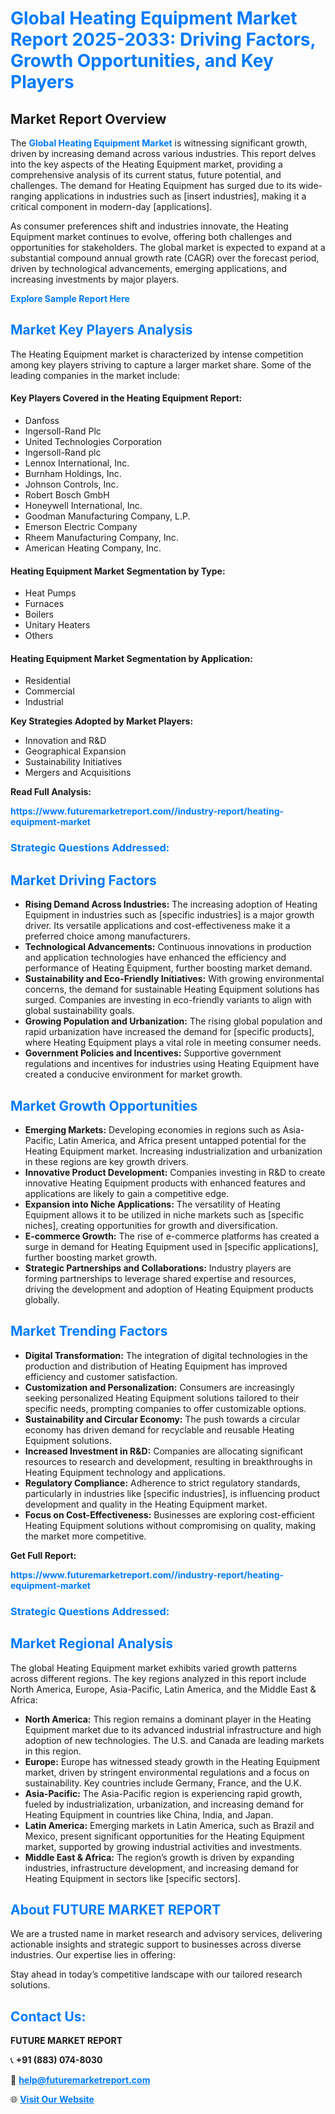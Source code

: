 <h1 style="color: #007BFF;">Global Heating Equipment Market Report 2025-2033: Driving Factors, Growth Opportunities, and Key Players</h1>

<section id="overview">
<h2>Market Report Overview</h2>
<p>The <a href="https://www.futuremarketreport.com//industry-report/heating-equipment-market" style="color: #007BFF; text-decoration: none;"><strong>Global Heating Equipment Market</strong></a> is witnessing significant growth, driven by increasing demand across various industries. This report delves into the key aspects of the Heating Equipment market, providing a comprehensive analysis of its current status, future potential, and challenges. The demand for Heating Equipment has surged due to its wide-ranging applications in industries such as [insert industries], making it a critical component in modern-day [applications].</p>
<p>As consumer preferences shift and industries innovate, the Heating Equipment market continues to evolve, offering both challenges and opportunities for stakeholders. The global market is expected to expand at a substantial compound annual growth rate (CAGR) over the forecast period, driven by technological advancements, emerging applications, and increasing investments by major players.</p>
</section>

<section id="overview">
<p><a href="https://www.futuremarketreport.com//request-sample/reportId=91127" style="color: #007BFF; text-decoration: none;"><strong>Explore Sample Report Here</strong></a></p>
</section>

<section id="key-players">
<h2 style="color: #007BFF;">Market Key Players Analysis</h2>
<p>The Heating Equipment market is characterized by intense competition among key players striving to capture a larger market share. Some of the leading companies in the market include:</p>
<h4>Key Players Covered in the Heating Equipment Report:</h4>
<ul><li>Danfoss</li><li>Ingersoll-Rand Plc</li><li>United Technologies Corporation</li><li>Ingersoll-Rand plc</li><li>Lennox International, Inc.</li><li>Burnham Holdings, Inc.</li><li>Johnson Controls, Inc.</li><li>Robert Bosch GmbH</li><li>Honeywell International, Inc.</li><li>Goodman Manufacturing Company, L.P.</li><li>Emerson Electric Company</li><li>Rheem Manufacturing Company, Inc.</li><li>American Heating Company, Inc.</li></ul>
<h4>Heating Equipment Market Segmentation by Type:</h4>
<ul><li>Heat Pumps</li><li>Furnaces</li><li>Boilers</li><li>Unitary Heaters</li><li>Others</li></ul>

<h4>Heating Equipment Market Segmentation by Application:</h4>
<ul><li>Residential</li><li>Commercial</li><li>Industrial</li></ul>
<p><strong>Key Strategies Adopted by Market Players:</strong></p>
<ul>
<li>Innovation and R&D</li>
<li>Geographical Expansion</li>
<li>Sustainability Initiatives</li>
<li>Mergers and Acquisitions</li>
</ul>
</section>

<section>
<p><strong>Read Full Analysis: </strong></p><a href="https://www.futuremarketreport.com//industry-report/heating-equipment-market" style="color: #007BFF; text-decoration: none;"><strong>https://www.futuremarketreport.com//industry-report/heating-equipment-market</strong></a>
<h3 style="color: #007BFF;">Strategic Questions Addressed:</h3>
</section>

<section id="driving-factors">
<h2 style="color: #007BFF;">Market Driving Factors</h2>
<ul>
<li><strong>Rising Demand Across Industries:</strong> The increasing adoption of Heating Equipment in industries such as [specific industries] is a major growth driver. Its versatile applications and cost-effectiveness make it a preferred choice among manufacturers.</li>
<li><strong>Technological Advancements:</strong> Continuous innovations in production and application technologies have enhanced the efficiency and performance of Heating Equipment, further boosting market demand.</li>
<li><strong>Sustainability and Eco-Friendly Initiatives:</strong> With growing environmental concerns, the demand for sustainable Heating Equipment solutions has surged. Companies are investing in eco-friendly variants to align with global sustainability goals.</li>
<li><strong>Growing Population and Urbanization:</strong> The rising global population and rapid urbanization have increased the demand for [specific products], where Heating Equipment plays a vital role in meeting consumer needs.</li>
<li><strong>Government Policies and Incentives:</strong> Supportive government regulations and incentives for industries using Heating Equipment have created a conducive environment for market growth.</li>
</ul>
</section>

<section id="growth-opportunities">
<h2 style="color: #007BFF;">Market Growth Opportunities</h2>
<ul>
<li><strong>Emerging Markets:</strong> Developing economies in regions such as Asia-Pacific, Latin America, and Africa present untapped potential for the Heating Equipment market. Increasing industrialization and urbanization in these regions are key growth drivers.</li>
<li><strong>Innovative Product Development:</strong> Companies investing in R&D to create innovative Heating Equipment products with enhanced features and applications are likely to gain a competitive edge.</li>
<li><strong>Expansion into Niche Applications:</strong> The versatility of Heating Equipment allows it to be utilized in niche markets such as [specific niches], creating opportunities for growth and diversification.</li>
<li><strong>E-commerce Growth:</strong> The rise of e-commerce platforms has created a surge in demand for Heating Equipment used in [specific applications], further boosting market growth.</li>
<li><strong>Strategic Partnerships and Collaborations:</strong> Industry players are forming partnerships to leverage shared expertise and resources, driving the development and adoption of Heating Equipment products globally.</li>
</ul>
</section>

<section id="trending-factors">
<h2 style="color: #007BFF;">Market Trending Factors</h2>
<ul>
<li><strong>Digital Transformation:</strong> The integration of digital technologies in the production and distribution of Heating Equipment has improved efficiency and customer satisfaction.</li>
<li><strong>Customization and Personalization:</strong> Consumers are increasingly seeking personalized Heating Equipment solutions tailored to their specific needs, prompting companies to offer customizable options.</li>
<li><strong>Sustainability and Circular Economy:</strong> The push towards a circular economy has driven demand for recyclable and reusable Heating Equipment solutions.</li>
<li><strong>Increased Investment in R&D:</strong> Companies are allocating significant resources to research and development, resulting in breakthroughs in Heating Equipment technology and applications.</li>
<li><strong>Regulatory Compliance:</strong> Adherence to strict regulatory standards, particularly in industries like [specific industries], is influencing product development and quality in the Heating Equipment market.</li>
<li><strong>Focus on Cost-Effectiveness:</strong> Businesses are exploring cost-efficient Heating Equipment solutions without compromising on quality, making the market more competitive.</li>
</ul>
</section>

<section>
<p><strong>Get Full Report: </strong></p><a href="https://www.futuremarketreport.com//industry-report/heating-equipment-market" style="color: #007BFF; text-decoration: none;"><strong>https://www.futuremarketreport.com//industry-report/heating-equipment-market</strong></a>
<h3 style="color: #007BFF;">Strategic Questions Addressed:</h3>
</section>


<section id="regional-analysis">
<h2 style="color: #007BFF;">Market Regional Analysis</h2>
<p>The global Heating Equipment market exhibits varied growth patterns across different regions. The key regions analyzed in this report include North America, Europe, Asia-Pacific, Latin America, and the Middle East & Africa:</p>
<ul>
<li><strong>North America:</strong> This region remains a dominant player in the Heating Equipment market due to its advanced industrial infrastructure and high adoption of new technologies. The U.S. and Canada are leading markets in this region.</li>
<li><strong>Europe:</strong> Europe has witnessed steady growth in the Heating Equipment market, driven by stringent environmental regulations and a focus on sustainability. Key countries include Germany, France, and the U.K.</li>
<li><strong>Asia-Pacific:</strong> The Asia-Pacific region is experiencing rapid growth, fueled by industrialization, urbanization, and increasing demand for Heating Equipment in countries like China, India, and Japan.</li>
<li><strong>Latin America:</strong> Emerging markets in Latin America, such as Brazil and Mexico, present significant opportunities for the Heating Equipment market, supported by growing industrial activities and investments.</li>
<li><strong>Middle East & Africa:</strong> The region’s growth is driven by expanding industries, infrastructure development, and increasing demand for Heating Equipment in sectors like [specific sectors].</li>
</ul>
</section>

<footer>
<h2 style="color: #007BFF;">About FUTURE MARKET REPORT</h2>
<p>We are a trusted name in market research and advisory services, delivering actionable insights and strategic support to businesses across diverse industries. Our expertise lies in offering:</p>

<p>Stay ahead in today’s competitive landscape with our tailored research solutions.</p>

<h2 style="color: #007BFF;">Contact Us:</h2>
<p><strong>FUTURE MARKET REPORT</strong></p>
<p>📞 <strong>+91 (883) 074-8030</strong></p>
<p>📧 <strong><a href="mailto:help@futuremarketreport.com" style="color: #007BFF;">help@futuremarketreport.com</a></strong></p>
<p>🌐 <strong><a href="https://www.futuremarketreport.com/" style="color: #007BFF;">Visit Our Website</a></strong></p>
</footer>